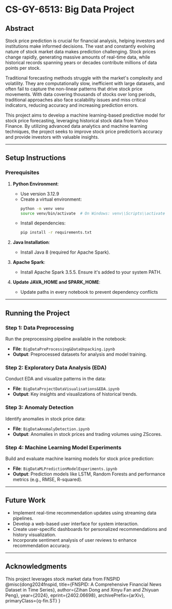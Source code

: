 # CS-GY-6513: Big Data Project

## Abstract
Stock price prediction is crucial for financial analysis, helping investors and institutions make informed decisions. The vast and constantly evolving nature of stock market data makes prediction challenging. Stock prices change rapidly, generating massive amounts of real-time data, while historical records spanning years or decades contribute millions of data points per stock.

Traditional forecasting methods struggle with the market's complexity and volatility. They are computationally slow, inefficient with large datasets, and often fail to capture the non-linear patterns that drive stock price movements. With data covering thousands of stocks over long periods, traditional approaches also face scalability issues and miss critical indicators, reducing accuracy and increasing prediction errors.

This project aims to develop a machine learning-based predictive model for stock price forecasting, leveraging historical stock data from Yahoo Finance. By utilizing advanced data analytics and machine learning techniques, the project seeks to improve stock price prediction’s accuracy and provide investors with valuable insights.

---

## Setup Instructions

### Prerequisites
1. **Python Environment**:
   - Use version 3.12.9
   - Create a virtual environment:  
     ```bash
     python -m venv venv
     source venv/bin/activate  # On Windows: venv\\Scripts\\activate
     ```
   - Install dependencies:  
     ```bash
     pip install -r requirements.txt
     ``` 
2. **Java Installation**:
   - Install Java 8 (required for Apache Spark).

3. **Apache Spark**:
   - Install Apache Spark 3.5.5. Ensure it's added to your system PATH.
4. **Update JAVA_HOME and SPARK_HOME**: 
   - Update paths in every notebook to prevent dependency conflicts 
---

## Running the Project

### Step 1: Data Preprocessing
Run the preprocessing pipeline available in the notebook:
- **File**: `BigDataPreProcessing&DataUnpacking.ipynb`
- **Output**: Preprocessed datasets for analysis and model training.

### Step 2: Exploratory Data Analysis (EDA)
Conduct EDA and visualize patterns in the data:
- **File**: `BigDataProjectDataVisualisations&EDA.ipynb`
- **Output**: Key insights and visualizations of historical trends.

### Step 3: Anomaly Detection
Identify anomalies in stock price data:
- **File**: `BigDataAnomalyDetection.ipynb`
- **Output**: Anomalies in stock prices and trading volumes using ZScores.

### Step 4: Machine Learning Model Experiments
Build and evaluate machine learning models for stock price prediction:
- **File**: `BigDataMLPredictionModelExperiments.ipynb`
- **Output**: Prediction models like LSTM, Random Forests and performance metrics (e.g., RMSE, R-squared).

---

## Future Work
- Implement real-time recommendation updates using streaming data pipelines.
- Develop a web-based user interface for system interaction.
- Create user-specific dashboards for personalized recommendations and history visualization.
- Incorporate sentiment analysis of user reviews to enhance recommendation accuracy.

---

## Acknowledgments
This project leverages stock market data from FNSPID
@misc{dong2024fnspid,
      title={FNSPID: A Comprehensive Financial News Dataset in Time Series}, 
      author={Zihan Dong and Xinyu Fan and Zhiyuan Peng},
      year={2024},
      eprint={2402.06698},
      archivePrefix={arXiv},
      primaryClass={q-fin.ST}
}
